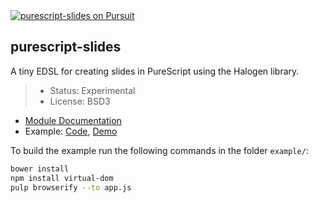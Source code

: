 <a href="https://pursuit.purescript.org/packages/purescript-slides">
  <img src="https://pursuit.purescript.org/packages/purescript-slides/badge"
    alt="purescript-slides on Pursuit">
  </img>
</a>


purescript-slides
-----------------

A tiny EDSL for creating slides in PureScript using the Halogen library.


> - Status: Experimental
> - License: BSD3

- [Module Documentation](https://pursuit.purescript.org/packages/purescript-slides/)
- Example: [Code](example/src/Main.purs), [Demo](https://soupi.github.io/purescript-slides)

To build the example run the following commands in the folder `example/`:

```sh
bower install
npm install virtual-dom
pulp browserify --to app.js
```


